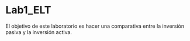 # Lab1_ELT

El objetivo de este laboratorio es hacer una comparativa entre la inversión pasiva y la inversión activa.
